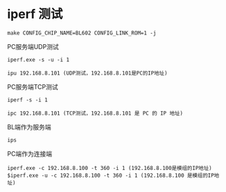 # iperf 测试 

```
make CONFIG_CHIP_NAME=BL602 CONFIG_LINK_ROM=1 -j
```

PC服务端UDP测试
```
iperf.exe -s -u -i 1
```

```
ipu 192.168.8.101 (UDP测试，192.168.8.101是PC的IP地址)
```

PC服务端TCP测试
```
iperf -s -i 1
```

```
ipc 192.168.8.101 (TCP测试，192.168.8.101 是 PC 的 IP 地址)
```

BL端作为服务端
```
ips 
```
PC端作为连接端
```
iperf.exe -c 192.168.8.100 -t 360 -i 1 (192.168.8.100是模组的IP地址)
$iperf.exe -u -c 192.168.8.100 -t 360 -i 1 (192.168.8.100 是模组的IP地址)
```

